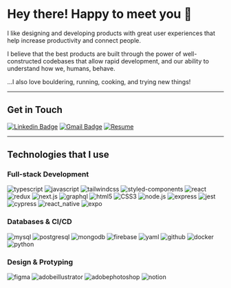 # Hey there! Happy to meet you 🤠

I like designing and developing products with great user experiences that help increase productivity and connect people.

I believe that the best products are built through the power of well-constructed codebases that allow rapid development, and our ability to understand how we, humans, behave.

...I also love bouldering, running, cooking, and trying new things!

---

## Get in Touch

[![Linkedin Badge](https://img.shields.io/badge/-kennychow-blue?style=for-the-badge&logo=Linkedin&logoColor=white&link=https://www.linkedin.com/in/ktkennychow)](https://www.linkedin.com/in/ktkennychow/)
[![Gmail Badge](https://img.shields.io/badge/-ktkennychow@gmail.com-c14438?style=for-the-badge&logo=Gmail&logoColor=white&link=mailto:ktkennychow@gmail.com)](mailto:ktkennychow@gmail.com)
[![Resume](https://img.shields.io/badge/Resume-4285F4?style=for-the-badge&logo=googledrive&logoColor=white)](https://docs.google.com/document/d/1mbMRR4SPd-eNFf0irI68nCRGxiCdyRJrN1EJPvOPTvI/edit?usp=sharing)

---

## Technologies that I use

### Full-stack Development

![typescript](https://img.shields.io/badge/typescript-grey?style=for-the-badge&logo=typescript)
![javascript](https://img.shields.io/badge/javascript-grey?style=for-the-badge&logo=javascript)
![tailwindcss](https://img.shields.io/badge/tailwindcss-grey?style=for-the-badge&logo=tailwindcss)
![styled-components](https://img.shields.io/badge/styled--components-grey?style=for-the-badge&logo=styled-components)
![react](https://img.shields.io/badge/react-grey?style=for-the-badge&logo=react)
![redux](https://img.shields.io/badge/redux-grey?style=for-the-badge&logo=redux)
![next.js](https://img.shields.io/badge/next.js-grey?style=for-the-badge&logo=next.js)
![graphql](https://img.shields.io/badge/graphql-grey?style=for-the-badge&logo=graphql)
![html5](https://img.shields.io/badge/html5-grey?style=for-the-badge&logo=html5)
![CSS3](https://img.shields.io/badge/CSS3-grey?style=for-the-badge&logo=CSS3)
![node.js](https://img.shields.io/badge/node.js-grey?style=for-the-badge&logo=node.js)
![express](https://img.shields.io/badge/express-grey?style=for-the-badge&logo=express)
![jest](https://img.shields.io/badge/jest-grey?style=for-the-badge&logo=jest)
![cypress](https://img.shields.io/badge/cypress-grey?style=for-the-badge&logo=cypress)
![react_native](https://img.shields.io/badge/react_native-grey?style=for-the-badge&logo=react)
![expo](https://img.shields.io/badge/expo-grey?style=for-the-badge&logo=expo)

### Databases & CI/CD

![mysql](https://img.shields.io/badge/mysql-grey?style=for-the-badge&logo=mysql)
![postgresql](https://img.shields.io/badge/postgresql-grey?style=for-the-badge&logo=postgresql)
![mongodb](https://img.shields.io/badge/mongodb-grey?style=for-the-badge&logo=mongodb)
![firebase](https://img.shields.io/badge/firebase-grey?style=for-the-badge&logo=firebase)
![yaml](https://img.shields.io/badge/yaml-grey?style=for-the-badge&logo=yaml)
![github](https://img.shields.io/badge/github-grey?style=for-the-badge&logo=github)
![docker](https://img.shields.io/badge/docker-grey?style=for-the-badge&logo=docker)
![python](https://img.shields.io/badge/python-grey?style=for-the-badge&logo=python)

### Design & Protyping

![figma](https://img.shields.io/badge/figma-grey?style=for-the-badge&logo=figma)
![adobeillustrator](https://img.shields.io/badge/illustrator-grey?style=for-the-badge&logo=adobeillustrator)
![adobephotoshop](https://img.shields.io/badge/photoshop-grey?style=for-the-badge&logo=adobephotoshop)
![notion](https://img.shields.io/badge/notion-grey?style=for-the-badge&logo=notion)
